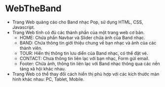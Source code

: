 # WebTheBand
- Trang Web quảng cáo cho Band nhạc Pop, sử dụng HTML, CSS, Javascript.
- Trang Web tĩnh có đủ các thành phần của một trang web cơ bản.
  + HOME: Chứa phần Navbar và Slider chứa ảnh của Band nhạc.
  + BAND: Chứa thông tin giới thiệu chung về bạn nhạc và ảnh của các thành viên.
  + TOUR: Hiển thị thông tin lưu diển của Band nhạc, có thể đặt vé.
  + CONTACT: Chưa thông tin liên lạc với bạn nhạc, Form gửi email.
  + Footer: Chứa ảnh, thông tin liên lạc với Band nhạc thông qua các nền tảng xã hội khác nhau.
- Trang Web có thể thay đổi cách hiển thị phù hợp với các kích thước màn hình khác nhau: PC, Tablet, Mobile.

